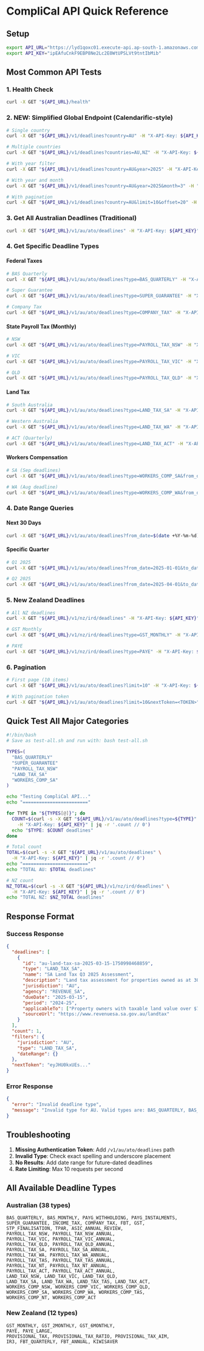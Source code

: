 # CompliCal API Quick Reference

## Setup
```bash
export API_URL="https://lyd1qoxc01.execute-api.ap-south-1.amazonaws.com/dev"
export API_KEY="ipEAfuCnkF9EBP8Ne2Lc2E0WtUPSLVt9tntIbMib"
```

## Most Common API Tests

### 1. Health Check
```bash
curl -X GET "${API_URL}/health"
```

### 2. NEW: Simplified Global Endpoint (Calendarific-style)
```bash
# Single country
curl -X GET "${API_URL}/v1/deadlines?country=AU" -H "X-API-Key: ${API_KEY}"

# Multiple countries
curl -X GET "${API_URL}/v1/deadlines?countries=AU,NZ" -H "X-API-Key: ${API_KEY}"

# With year filter
curl -X GET "${API_URL}/v1/deadlines?country=AU&year=2025" -H "X-API-Key: ${API_KEY}"

# With year and month
curl -X GET "${API_URL}/v1/deadlines?country=AU&year=2025&month=3" -H "X-API-Key: ${API_KEY}"

# With pagination
curl -X GET "${API_URL}/v1/deadlines?country=AU&limit=10&offset=20" -H "X-API-Key: ${API_KEY}"
```

### 3. Get All Australian Deadlines (Traditional)
```bash
curl -X GET "${API_URL}/v1/au/ato/deadlines" -H "X-API-Key: ${API_KEY}"
```

### 4. Get Specific Deadline Types

#### Federal Taxes
```bash
# BAS Quarterly
curl -X GET "${API_URL}/v1/au/ato/deadlines?type=BAS_QUARTERLY" -H "X-API-Key: ${API_KEY}"

# Super Guarantee
curl -X GET "${API_URL}/v1/au/ato/deadlines?type=SUPER_GUARANTEE" -H "X-API-Key: ${API_KEY}"

# Company Tax
curl -X GET "${API_URL}/v1/au/ato/deadlines?type=COMPANY_TAX" -H "X-API-Key: ${API_KEY}"
```

#### State Payroll Tax (Monthly)
```bash
# NSW
curl -X GET "${API_URL}/v1/au/ato/deadlines?type=PAYROLL_TAX_NSW" -H "X-API-Key: ${API_KEY}"

# VIC
curl -X GET "${API_URL}/v1/au/ato/deadlines?type=PAYROLL_TAX_VIC" -H "X-API-Key: ${API_KEY}"

# QLD
curl -X GET "${API_URL}/v1/au/ato/deadlines?type=PAYROLL_TAX_QLD" -H "X-API-Key: ${API_KEY}"
```

#### Land Tax
```bash
# South Australia
curl -X GET "${API_URL}/v1/au/ato/deadlines?type=LAND_TAX_SA" -H "X-API-Key: ${API_KEY}"

# Western Australia
curl -X GET "${API_URL}/v1/au/ato/deadlines?type=LAND_TAX_WA" -H "X-API-Key: ${API_KEY}"

# ACT (Quarterly)
curl -X GET "${API_URL}/v1/au/ato/deadlines?type=LAND_TAX_ACT" -H "X-API-Key: ${API_KEY}"
```

#### Workers Compensation
```bash
# SA (Sep deadlines)
curl -X GET "${API_URL}/v1/au/ato/deadlines?type=WORKERS_COMP_SA&from_date=2025-09-01&to_date=2025-09-30" -H "X-API-Key: ${API_KEY}"

# WA (Aug deadline)
curl -X GET "${API_URL}/v1/au/ato/deadlines?type=WORKERS_COMP_WA&from_date=2025-08-01&to_date=2025-08-31" -H "X-API-Key: ${API_KEY}"
```

### 4. Date Range Queries

#### Next 30 Days
```bash
curl -X GET "${API_URL}/v1/au/ato/deadlines?from_date=$(date +%Y-%m-%d)&to_date=$(date -d '+30 days' +%Y-%m-%d)" -H "X-API-Key: ${API_KEY}"
```

#### Specific Quarter
```bash
# Q1 2025
curl -X GET "${API_URL}/v1/au/ato/deadlines?from_date=2025-01-01&to_date=2025-03-31" -H "X-API-Key: ${API_KEY}"

# Q2 2025
curl -X GET "${API_URL}/v1/au/ato/deadlines?from_date=2025-04-01&to_date=2025-06-30" -H "X-API-Key: ${API_KEY}"
```

### 5. New Zealand Deadlines
```bash
# All NZ deadlines
curl -X GET "${API_URL}/v1/nz/ird/deadlines" -H "X-API-Key: ${API_KEY}"

# GST Monthly
curl -X GET "${API_URL}/v1/nz/ird/deadlines?type=GST_MONTHLY" -H "X-API-Key: ${API_KEY}"

# PAYE
curl -X GET "${API_URL}/v1/nz/ird/deadlines?type=PAYE" -H "X-API-Key: ${API_KEY}"
```

### 6. Pagination
```bash
# First page (10 items)
curl -X GET "${API_URL}/v1/au/ato/deadlines?limit=10" -H "X-API-Key: ${API_KEY}"

# With pagination token
curl -X GET "${API_URL}/v1/au/ato/deadlines?limit=10&nextToken=<TOKEN>" -H "X-API-Key: ${API_KEY}"
```

## Quick Test All Major Categories

```bash
#!/bin/bash
# Save as test-all.sh and run with: bash test-all.sh

TYPES=(
  "BAS_QUARTERLY"
  "SUPER_GUARANTEE"
  "PAYROLL_TAX_NSW"
  "LAND_TAX_SA"
  "WORKERS_COMP_SA"
)

echo "Testing CompliCal API..."
echo "========================"

for TYPE in "${TYPES[@]}"; do
  COUNT=$(curl -s -X GET "${API_URL}/v1/au/ato/deadlines?type=${TYPE}" \
    -H "X-API-Key: ${API_KEY}" | jq -r '.count // 0')
  echo "$TYPE: $COUNT deadlines"
done

# Total count
TOTAL=$(curl -s -X GET "${API_URL}/v1/au/ato/deadlines" \
  -H "X-API-Key: ${API_KEY}" | jq -r '.count // 0')
echo "========================"
echo "TOTAL AU: $TOTAL deadlines"

# NZ count
NZ_TOTAL=$(curl -s -X GET "${API_URL}/v1/nz/ird/deadlines" \
  -H "X-API-Key: ${API_KEY}" | jq -r '.count // 0')
echo "TOTAL NZ: $NZ_TOTAL deadlines"
```

## Response Format

### Success Response
```json
{
  "deadlines": [
    {
      "id": "au-land-tax-sa-2025-03-15-1750998468859",
      "type": "LAND_TAX_SA",
      "name": "SA Land Tax Q3 2025 Assessment",
      "description": "Land tax assessment for properties owned as at 30 June 2024",
      "jurisdiction": "AU",
      "agency": "REVENUE_SA",
      "dueDate": "2025-03-15",
      "period": "2024-25",
      "applicableTo": ["Property owners with taxable land value over $723,000"],
      "sourceUrl": "https://www.revenuesa.sa.gov.au/landtax"
    }
  ],
  "count": 1,
  "filters": {
    "jurisdiction": "AU",
    "type": "LAND_TAX_SA",
    "dateRange": {}
  },
  "nextToken": "eyJHU0kxUEs..."
}
```

### Error Response
```json
{
  "error": "Invalid deadline type",
  "message": "Invalid type for AU. Valid types are: BAS_QUARTERLY, BAS_MONTHLY, ..."
}
```

## Troubleshooting

1. **Missing Authentication Token**: Add `/v1/au/ato/deadlines` path
2. **Invalid Type**: Check exact spelling and underscore placement
3. **No Results**: Add date range for future-dated deadlines
4. **Rate Limiting**: Max 10 requests per second

## All Available Deadline Types

### Australian (38 types)
```
BAS_QUARTERLY, BAS_MONTHLY, PAYG_WITHHOLDING, PAYG_INSTALMENTS,
SUPER_GUARANTEE, INCOME_TAX, COMPANY_TAX, FBT, GST,
STP_FINALISATION, TPAR, ASIC_ANNUAL_REVIEW,
PAYROLL_TAX_NSW, PAYROLL_TAX_NSW_ANNUAL,
PAYROLL_TAX_VIC, PAYROLL_TAX_VIC_ANNUAL,
PAYROLL_TAX_QLD, PAYROLL_TAX_QLD_ANNUAL,
PAYROLL_TAX_SA, PAYROLL_TAX_SA_ANNUAL,
PAYROLL_TAX_WA, PAYROLL_TAX_WA_ANNUAL,
PAYROLL_TAX_TAS, PAYROLL_TAX_TAS_ANNUAL,
PAYROLL_TAX_NT, PAYROLL_TAX_NT_ANNUAL,
PAYROLL_TAX_ACT, PAYROLL_TAX_ACT_ANNUAL,
LAND_TAX_NSW, LAND_TAX_VIC, LAND_TAX_QLD,
LAND_TAX_SA, LAND_TAX_WA, LAND_TAX_TAS, LAND_TAX_ACT,
WORKERS_COMP_NSW, WORKERS_COMP_VIC, WORKERS_COMP_QLD,
WORKERS_COMP_SA, WORKERS_COMP_WA, WORKERS_COMP_TAS,
WORKERS_COMP_NT, WORKERS_COMP_ACT
```

### New Zealand (12 types)
```
GST_MONTHLY, GST_2MONTHLY, GST_6MONTHLY,
PAYE, PAYE_LARGE,
PROVISIONAL_TAX, PROVISIONAL_TAX_RATIO, PROVISIONAL_TAX_AIM,
IR3, FBT_QUARTERLY, FBT_ANNUAL, KIWISAVER
```